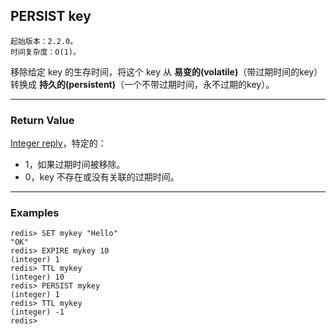 ## PERSIST key

    起始版本：2.2.0。
    时间复杂度：O(1)。

移除给定 key 的生存时间，将这个 key 从 **易变的(volatile)**（带过期时间的key）转换成 **持久的(persistent)**（一个不带过期时间，永不过期的key）。

---

### Return Value

[Integer reply](../topics/protocol.md#resp-integers)，特定的：
- 1，如果过期时间被移除。
- 0，key 不存在或没有关联的过期时间。
---

### Examples

```
redis> SET mykey "Hello"
"OK"
redis> EXPIRE mykey 10
(integer) 1
redis> TTL mykey
(integer) 10
redis> PERSIST mykey
(integer) 1
redis> TTL mykey
(integer) -1
redis> 
```
